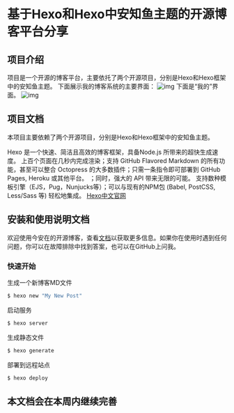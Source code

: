 # 基于Hexo和Hexo中安知鱼主题的开源博客平台分享

## 项目介绍
项目是一个开源的博客平台，主要依托了两个开源项目，分别是Hexo和Hexo框架中的安知鱼主题。
下面展示我的博客系统的主要界面：
![img](https://i.ibb.co/3FtYGXL/2024-10-10-14-59-49.png)
下面是“我的”界面。
![img](https://i.ibb.co/Wvy9KQQ/2024-10-10-14-59-08.png)


## 项目文档
本项目主要依赖了两个开源项目，分别是Hexo和Hexo框架中的安知鱼主题。

Hexo 是一个快速、简洁且高效的博客框架，具备Node.js 所带来的超快生成速度。 上百个页面在几秒内完成渲染；支持 GitHub Flavored Markdown 的所有功能，甚至可以整合 Octopress 的大多数插件；只需一条指令即可部署到 GitHub Pages, Heroku 或其他平台。
；同时，强大的 API 带来无限的可能。 支持数种模板引擎（EJS，Pug，Nunjucks等）；可以与现有的NPM包 (Babel, PostCSS, Less/Sass 等) 轻松地集成。
[Hexo中文官网](https://hexo.io/zh-cn/)

## 安装和使用说明文档

欢迎使用今安在的开源博客，查看[文档](https://github.com/ZhengqiZhuang/ZhengqiZhuang.github.io/new/main?filename=README.md)以获取更多信息。如果你在使用时遇到任何问题，你可以在故障排除中找到答案，也可以在GitHub上问我。

### 快速开始

生成一个新博客MD文件
```bash
$ hexo new "My New Post"
```
启动服务
```bash
$ hexo server
```
生成静态文件
```bash
$ hexo generate
```
部署到远程站点
```bash
$ hexo deploy
```

## 本文档会在本周内继续完善
